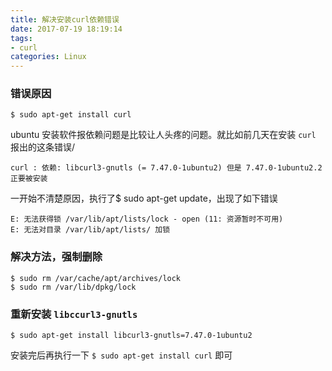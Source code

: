 ```yaml
---
title: 解决安装curl依赖错误
date: 2017-07-19 18:19:14
tags:
- curl
categories: Linux
---
```

### 错误原因
```
$ sudo apt-get install curl
```


ubuntu 安装软件报依赖问题是比较让人头疼的问题。就比如前几天在安装 `curl` 报出的这条错误/
```
curl : 依赖: libcurl3-gnutls (= 7.47.0-1ubuntu2) 但是 7.47.0-1ubuntu2.2 正要被安装
```

一开始不清楚原因，执行了$ sudo apt-get update，出现了如下错误
```
E: 无法获得锁 /var/lib/apt/lists/lock - open (11: 资源暂时不可用) 
E: 无法对目录 /var/lib/apt/lists/ 加锁
```

### 解决方法，强制删除
```
$ sudo rm /var/cache/apt/archives/lock
$ sudo rm /var/lib/dpkg/lock
```

### 重新安装 `libccurl3-gnutls`
```
$ sudo apt-get install libcurl3-gnutls=7.47.0-1ubuntu2
```

安装完后再执行一下 `$ sudo apt-get install curl` 即可


<!-- more -->